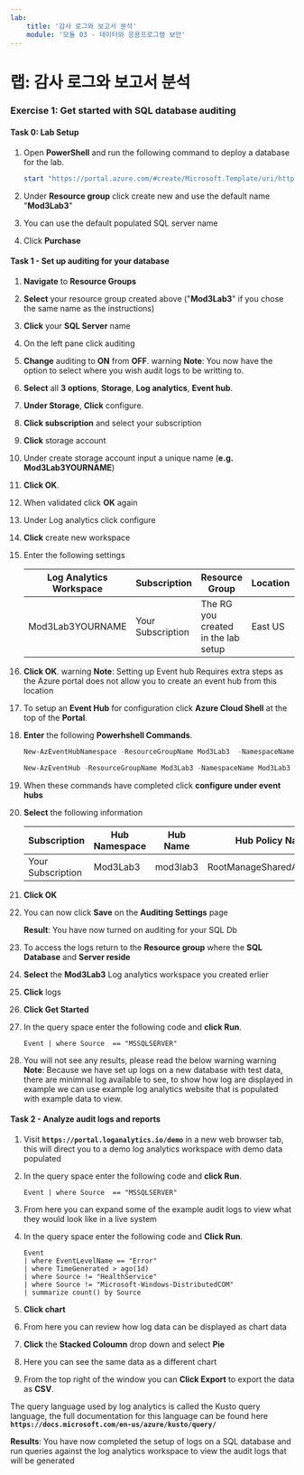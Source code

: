 ```yaml
---
lab:
    title: '감사 로그와 보고서 분석'
    module: '모듈 03 - 데이터와 응용프로그램 보안'
---
```


# 랩: 감사 로그와 보고서 분석

### Exercise 1: Get started with SQL database auditing

#### Task 0: Lab Setup

1.  Open **PowerShell** and run the following command to deploy a database for the lab.

     ```powershell
    start "https://portal.azure.com/#create/Microsoft.Template/uri/https%3A%2F%2Fraw.githubusercontent.com%2FMicrosoftLearning%2FAZ-500-Azure-Security%2Fmaster%2FAllfiles%2FLabs%2FMod3_Lab03%2Fazuredeploy.json" 
     ```

1.  Under **Resource group** click create new and use the default name "**Mod3Lab3**"

1.  You can use the default populated SQL server name

1.  Click **Purchase** 

#### Task 1 - Set up auditing for your database

1.  **Navigate** to **Resource Groups**

1.  **Select** your resource group created above ("**Mod3Lab3**" if you chose the same name as the instructions)

1.  **Click** your **SQL Server** name

1.  On the left pane click auditing

1.  **Change** auditing to **ON** from **OFF**.
warning
**Note**: You now have the option to select where you wish audit logs to be writting to.


1.  **Select** all **3 options**, **Storage**, **Log analytics**, **Event hub**.

1.  **Under Storage**, **Click** configure.

1.  **Click subscription** and select your subscription

1.  **Click** storage account

1.  Under create storage account input a unique name (**e.g. Mod3Lab3YOURNAME**)

1.  **Click OK**.

1.  When validated click **OK** again

1.  Under Log analytics click configure

1.  **Click** create new workspace

1.  Enter the following settings

     |Log Analytics Workspace|Subscription|Resource Group | Location| Pricing   Tier|
     |-----------------------|------------|---------------|---------|   -------------
     |Mod3Lab3YOURNAME|Your Subscription|The RG you created in the lab setup|   East US | Per GB (2018)|

1.  **Click OK**.
warning
**Note**: Setting up Event hub Requires extra steps as the Azure portal does not allow you to create an event hub from this location


1.  To setup an **Event Hub** for configuration click **Azure Cloud Shell** at the top of the **Portal**.

1.  **Enter** the following **Powerhshell Commands**.

     ```powershell
    New-AzEventHubNamespace -ResourceGroupName Mod3Lab3  -NamespaceName Mod3Lab3 -Location eastus
     ```

     ```powershell
    New-AzEventHub -ResourceGroupName Mod3Lab3 -NamespaceName Mod3Lab3  -EventHubName Mod3Lab3 -MessageRetentionInDays 3
     ```

1.  When these commands have completed click **configure under event hubs**

1.  **Select** the following information

     | Subscription|Hub Namespace|Hub Name| Hub Policy Name|
     |-------------|-------------|--------|----------------|
     |Your Subscription| Mod3Lab3|mod3lab3|RootManageSharedAccessKey|


1.  **Click OK**

1.  You can now click **Save** on the **Auditing Settings** page

    **Result**: You have now turned on auditing for your SQL Db 


1.  To access the logs return to the **Resource group** where the **SQL Database** and **Server reside**

1.  **Select** the **Mod3Lab3** Log analytics workspace you created erlier

1.  **Click** logs

1.  **Click Get Started**

2.  In the query space enter the following code and **click Run**.

     ```cli
    Event | where Source  == "MSSQLSERVER" 
     ```

3.  You will not see any results, please read the below warning
warning
**Note**: Because we have set up logs on a new database with test data, there are minimnal log available to see, to show how log are displayed in example we can use example log analytics website that is populated with example data to view.


#### Task 2 - Analyze audit logs and reports

1.  Visit **`https://portal.loganalytics.io/demo`** in a new web browser tab, this will direct you to a demo log analytics workspace with demo data populated

1.  In the query space enter the following code and **click Run**.

     ```cli
    Event | where Source  == "MSSQLSERVER" 
     ```

1.  From here you can expand some of the example audit logs to view what they would look like in a live system

1.  In the query space enter the following code and **Click Run**.

     ```cli
    Event 
    | where EventLevelName == "Error" 
    | where TimeGenerated > ago(1d) 
    | where Source != "HealthService" 
    | where Source != "Microsoft-Windows-DistributedCOM" 
    | summarize count() by Source
     ```

1.  **Click chart**

1.  From here you can review how log data can be displayed as chart data

1.  **Click** the **Stacked Coloumn** drop down and select **Pie**

1.  Here you can see the same data as a different chart

1.  From the top right of the window you can **Click Export** to export the data as **CSV**.

 The query language used by log analytics is called the Kusto query language, the full documentation for this language can be found here **`https://docs.microsoft.com/en-us/azure/kusto/query/`**



**Results**: You have now completed the setup of logs on a SQL database and run queries against the log analytics workspace to view the audit logs that will be generated


